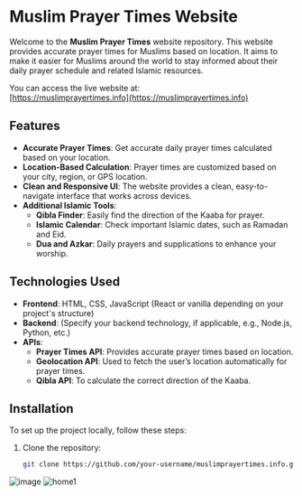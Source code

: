 # Muslim Prayer Times Website

Welcome to the **Muslim Prayer Times** website repository. This website provides accurate prayer times for Muslims based on location. It aims to make it easier for Muslims around the world to stay informed about their daily prayer schedule and related Islamic resources.

You can access the live website at:  
[https://muslimprayertimes.info](https://muslimprayertimes.info)

## Features

- **Accurate Prayer Times**: Get accurate daily prayer times calculated based on your location.
- **Location-Based Calculation**: Prayer times are customized based on your city, region, or GPS location.
- **Clean and Responsive UI**: The website provides a clean, easy-to-navigate interface that works across devices.
- **Additional Islamic Tools**: 
  - **Qibla Finder**: Easily find the direction of the Kaaba for prayer.
  - **Islamic Calendar**: Check important Islamic dates, such as Ramadan and Eid.
  - **Dua and Azkar**: Daily prayers and supplications to enhance your worship.

## Technologies Used

- **Frontend**: HTML, CSS, JavaScript (React or vanilla depending on your project's structure)
- **Backend**: (Specify your backend technology, if applicable, e.g., Node.js, Python, etc.)
- **APIs**: 
  - **Prayer Times API**: Provides accurate prayer times based on location.
  - **Geolocation API**: Used to fetch the user’s location automatically for prayer times.
  - **Qibla API**: To calculate the correct direction of the Kaaba.

## Installation

To set up the project locally, follow these steps:

1. Clone the repository:

   ```bash
   git clone https://github.com/your-username/muslimprayertimes.info.git

![image](https://github.com/user-attachments/assets/d4c2f6a3-9e3e-414c-af6c-23f7b53403a2)
![home1](https://github.com/user-attachments/assets/100a562c-0660-42ce-8be4-ecf4d41bc001)
